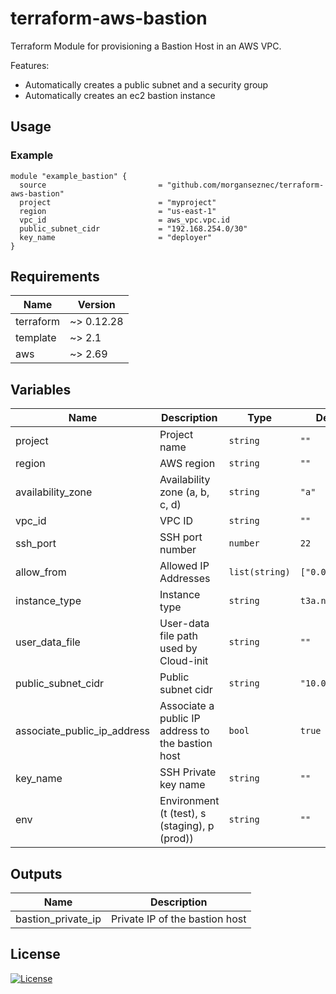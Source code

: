 # terraform-aws-bastion

Terraform Module for provisioning a Bastion Host in an AWS VPC.

Features:

* Automatically creates a public subnet and a security group
* Automatically creates an ec2 bastion instance

## Usage

### Example

```hcl
module "example_bastion" {
  source                         = "github.com/morganseznec/terraform-aws-bastion"
  project                        = "myproject"
  region                         = "us-east-1"
  vpc_id                         = aws_vpc.vpc.id
  public_subnet_cidr             = "192.168.254.0/30"
  key_name                       = "deployer"
}
```

## Requirements

| Name | Version |
|------|---------|
| terraform | ~> 0.12.28 |
| template | ~> 2.1 |
| aws | ~> 2.69 |

## Variables

| Name | Description | Type | Default | Required |
|------|-------------|------|---------|:--------:|
| project | Project name | `string` | `""` | yes |
| region | AWS region | `string` | `""` | yes |
| availability_zone | Availability zone (a, b, c, d) | `string` | `"a"` | no |
| vpc_id | VPC ID | `string` | `""` | yes |
| ssh_port | SSH port number | `number` | `22` | no |
| allow_from | Allowed IP Addresses | `list(string)` | `["0.0.0.0/0"]` | no |
| instance_type | Instance type | `string` | `t3a.nano` | no |
| user_data_file | User-data file path used by Cloud-init | `string` | `""` | no |
| public_subnet_cidr | Public subnet cidr | `string` | `"10.0.0.0/24"` | no |
| associate_public_ip_address | Associate a public IP address to the bastion host | `bool` | `true` | no |
| key_name | SSH Private key name | `string` | `""` | yes |
| env | Environment (t (test), s (staging), p (prod)) | `string` | `""` | no |

## Outputs

| Name | Description |
|------|-------------|
| bastion_private_ip | Private IP of the bastion host |

## License

[![License](https://img.shields.io/badge/License-Apache%202.0-blue.svg)](https://opensource.org/licenses/Apache-2.0)
